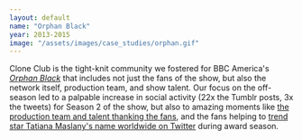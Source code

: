 ```yaml
---
layout: default
name: "Orphan Black"
year: 2013-2015
image: "/assets/images/case_studies/orphan.gif"
---
```


Clone Club is the tight-knit community we fostered for BBC America's <i><a href="http://orphanblack.tumblr.com/">Orphan Black</a></i> that includes not just the fans of the show, but also the network itself, production team, and show talent. Our focus on the off-season led to a palpable increase in social activity (22x the Tumblr posts, 3x the tweets)
for Season 2 of the show, but also to amazing moments like
<a href="http://orphanblack.tumblr.com/post/89679834391/a-huge-thank-you-to-the-best-fandom-a-show-could">the production team and talent thanking the fans</a>, and the fans helping to <a href="http://www.hollywoodreporter.com/live-feed/orphan-black-reacts-tatiana-maslany-717698">trend star Tatiana Maslany's name worldwide on Twitter</a> during award season.
